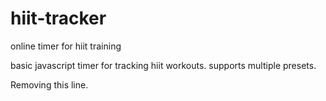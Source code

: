 hiit-tracker
============

online timer for hiit training

basic javascript timer for tracking hiit workouts. supports multiple presets.

Removing this line.
